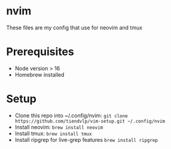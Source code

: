 # nvim
These files are my config that use for neovim and tmux

# Prerequisites
- Node version > 16
- Homebrew installed

# Setup
- Clone this repo into ~/.config/nvim:
  `git clone https://github.com/tiendvlp/vim-setup.git ~/.config/nvim`
- Install neovim:
  `brew install neovim`
- Install tmux:
  `brew install tmux`
- Install ripgrep for live-grep features
  `brew install ripgrep`
